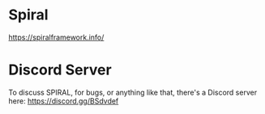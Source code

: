 # Spiral
https://spiralframework.info/

# Discord Server
To discuss SPIRAL, for bugs, or anything like that, there's a Discord server here: https://discord.gg/BSdvdef
